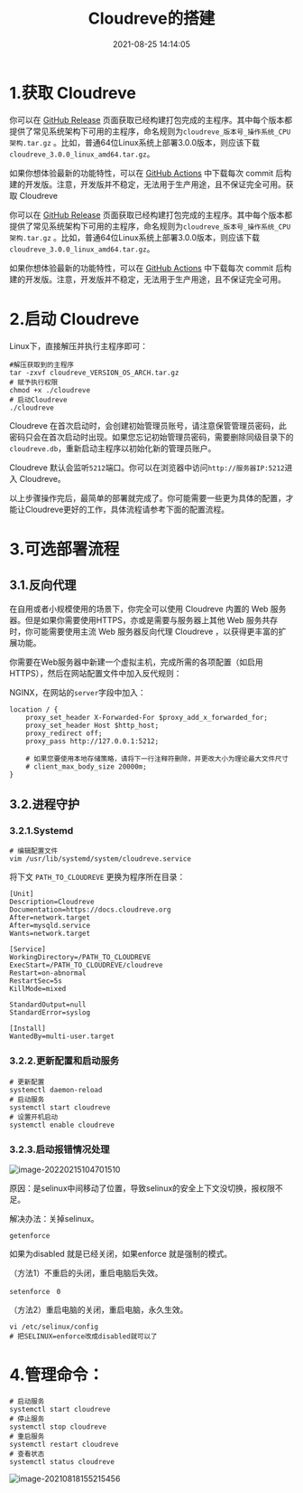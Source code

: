 ﻿---
title: Cloudreve的搭建
date: 2021-08-25 14:14:05
updated: 2021-08-25 15:15:05
description: Cloudreve的搭建
keywords: Cloudreve
cover: https://cdn.zhaifanhua.com/blog/img/202108181552967.png
top_img: https://cdn.zhaifanhua.com/blog/img/202108181552967.png
tags:
  - 网盘
categories:
  - 教程
---



# 1.获取 Cloudreve

你可以在 [GitHub Release](https://github.com/cloudreve/Cloudreve/releases) 页面获取已经构建打包完成的主程序。其中每个版本都提供了常见系统架构下可用的主程序，命名规则为`cloudreve_版本号_操作系统_CPU架构.tar.gz` 。比如，普通64位Linux系统上部署3.0.0版本，则应该下载`cloudreve_3.0.0_linux_amd64.tar.gz`。

如果你想体验最新的功能特性，可以在 [GitHub Actions](https://github.com/cloudreve/Cloudreve/actions) 中下载每次 commit 后构建的开发版。注意，开发版并不稳定，无法用于生产用途，且不保证完全可用。获取 Cloudreve

你可以在 [GitHub Release](https://github.com/cloudreve/Cloudreve/releases) 页面获取已经构建打包完成的主程序。其中每个版本都提供了常见系统架构下可用的主程序，命名规则为`cloudreve_版本号_操作系统_CPU架构.tar.gz` 。比如，普通64位Linux系统上部署3.0.0版本，则应该下载`cloudreve_3.0.0_linux_amd64.tar.gz`。

如果你想体验最新的功能特性，可以在 [GitHub Actions](https://github.com/cloudreve/Cloudreve/actions) 中下载每次 commit 后构建的开发版。注意，开发版并不稳定，无法用于生产用途，且不保证完全可用。

# 2.启动 Cloudreve

Linux下，直接解压并执行主程序即可：

```
#解压获取到的主程序
tar -zxvf cloudreve_VERSION_OS_ARCH.tar.gz
# 赋予执行权限
chmod +x ./cloudreve
# 启动Cloudreve
./cloudreve
```

Cloudreve 在首次启动时，会创建初始管理员账号，请注意保管管理员密码，此密码只会在首次启动时出现。如果您忘记初始管理员密码，需要删除同级目录下的`cloudreve.db`，重新启动主程序以初始化新的管理员账户。

Cloudreve 默认会监听`5212`端口。你可以在浏览器中访问`http://服务器IP:5212`进入 Cloudreve。

以上步骤操作完后，最简单的部署就完成了。你可能需要一些更为具体的配置，才能让Cloudreve更好的工作，具体流程请参考下面的配置流程。

# 3.可选部署流程

## 3.1.反向代理

在自用或者小规模使用的场景下，你完全可以使用 Cloudreve 内置的 Web 服务器。但是如果你需要使用HTTPS，亦或是需要与服务器上其他 Web 服务共存时，你可能需要使用主流 Web 服务器反向代理 Cloudreve ，以获得更丰富的扩展功能。

你需要在Web服务器中新建一个虚拟主机，完成所需的各项配置（如启用HTTPS），然后在网站配置文件中加入反代规则：

NGINX，在网站的`server`字段中加入：

```
location / {
    proxy_set_header X-Forwarded-For $proxy_add_x_forwarded_for;
    proxy_set_header Host $http_host;
    proxy_redirect off;
    proxy_pass http://127.0.0.1:5212;

    # 如果您要使用本地存储策略，请将下一行注释符删除，并更改大小为理论最大文件尺寸
    # client_max_body_size 20000m;
}
```

## 3.2.进程守护

### 3.2.1.Systemd

```
# 编辑配置文件
vim /usr/lib/systemd/system/cloudreve.service
```

将下文 `PATH_TO_CLOUDREVE` 更换为程序所在目录：

```
[Unit]
Description=Cloudreve
Documentation=https://docs.cloudreve.org
After=network.target
After=mysqld.service
Wants=network.target

[Service]
WorkingDirectory=/PATH_TO_CLOUDREVE
ExecStart=/PATH_TO_CLOUDREVE/cloudreve
Restart=on-abnormal
RestartSec=5s
KillMode=mixed

StandardOutput=null
StandardError=syslog

[Install]
WantedBy=multi-user.target
```

### 3.2.2.更新配置和启动服务

```
# 更新配置
systemctl daemon-reload
# 启动服务
systemctl start cloudreve
# 设置开机启动
systemctl enable cloudreve
```

### 3.2.3.启动报错情况处理

![image-20220215104701510](https://cdn.zhaifanhua.com/blog/img/202202151121393.png)

原因：是selinux中间移动了位置，导致selinux的安全上下文没切换，报权限不足。

解决办法：关掉selinux。

```
getenforce
```

如果为disabled 就是已经关闭，如果enforce 就是强制的模式。

（方法1）不重启的头闭，重启电脑后失效。

```
setenforce　0
```

（方法2）重启电脑的关闭，重启电脑，永久生效。

```
vi /etc/selinux/config
# 把SELINUX=enforce改成disabled就可以了
```

# 4.管理命令：

```
# 启动服务
systemctl start cloudreve
# 停止服务
systemctl stop cloudreve
# 重启服务
systemctl restart cloudreve
# 查看状态
systemctl status cloudreve
```

![image-20210818155215456](https://cdn.zhaifanhua.com/blog/img/202108181552967.png)
